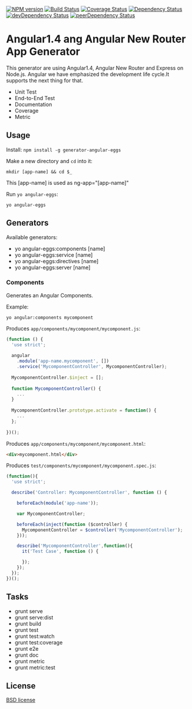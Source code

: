 [![NPM version](http://img.shields.io/npm/v/generator-angular-eggs.svg?style=flat-square)](https://npmjs.org/package/generator-angular-eggs) [![Build Status](https://secure.travis-ci.org/albatrosary/generator-angular-eggs.svg?branch=master)](http://travis-ci.org/albatrosary/generator-angular-eggs) [![Coverage Status](https://coveralls.io/repos/albatrosary/generator-angular-eggs/badge.png?branch=master)](https://coveralls.io/r/albatrosary/generator-angular-eggs?branch=master) [![Dependency Status](https://david-dm.org/albatrosary/generator-angular-eggs.svg)](https://david-dm.org/albatrosary/generator-angular-eggs) [![devDependency Status](https://david-dm.org/albatrosary/generator-angular-eggs/dev-status.svg)](https://david-dm.org/albatrosary/generator-angular-eggs#info=devDependencies) [![peerDependency Status](https://david-dm.org/albatrosary/generator-angular-eggs/peer-status.svg)](https://david-dm.org/albatrosary/generator-angular-eggs#info=peerDependencies)

# Angular1.4 ang Angular New Router App Generator 

This generator are using Angular1.4, Angular New Router and Express on Node.js. Angular we have emphasized the development life cycle.It supports the next thing for that.

* Unit Test
* End-to-End Test
* Documentation
* Coverage
* Metric


## Usage

Install: `npm install -g generator-angular-eggs`

Make a new directory and `cd` into it:
```
mkdir [app-name] && cd $_
```
This [app-name] is used as ng-app="[app-name]"

Run `yo angular-eggs`:
```
yo angular-eggs
```

## Generators

Available generators:

- yo angular-eggs:components [name]
- yo angular-eggs:service [name]
- yo angular-eggs:directives [name]
- yo angular-eggs:server [name]
 

### Components

Generates an Angular Components.

Example:

```
yo angular:components mycomponent
```

Produces `app/components/mycomponent/mycomponent.js`:
```javascript
(function () {
  'use strict';
  
  angular
    .module('app-name.mycomponent', [])
    .service('MycomponentController', MycomponentController);
  
  MycomponentController.$inject = [];
  
  function MycomponentController() {
    ...
  }
  
  MycomponentController.prototype.activate = function() {
    ...
  };
  
})();
```

Produces `app/components/mycomponent/mycomponent.html`:
```html
<div>mycomponent.html</div>
```

Produces `test/components/mycomponent/mycomponent.spec.js`:
```javascript
(function(){
  'use strict';

  describe('Controller: MycomponentController', function () {

    beforeEach(module('app-name'));

    var MycomponentController;

    beforeEach(inject(function ($controller) {
      MycomponentController = $controller('MycomponentController');
    }));

    describe('MycomponentController',function(){
      it('Test Case', function () {

      });
    });
  });
})();
```

## Tasks

- grunt serve
- grunt serve:dist
- grunt build
- grunt test
- grunt test:watch
- grunt test:coverage
- grunt e2e
- grunt doc
- grunt metric
- grunt metric:test

## License

[BSD license](http://opensource.org/licenses/bsd-license.php)

